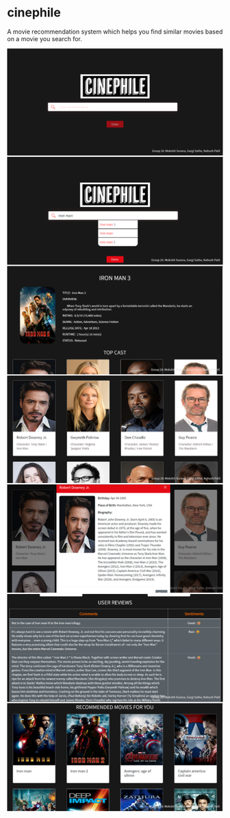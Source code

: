 # cinephile
A movie recommendation system which helps you find similar movies based on a movie you search for.

![alt text](images/1%20(1).png "Cinephile")
![alt text](images/1%20(2).png "Autocomplete")
![alt text](images/1%20(3).png "Iron Man 3")
![alt text](images/1%20(4).png "Cast and Characters")
![alt text](images/1%20(5).png "Info of a character")
![alt text](images/1%20(6).png "Sentiment analysis on reviews")
![alt text](images/1%20(7).png "Recommended movies")